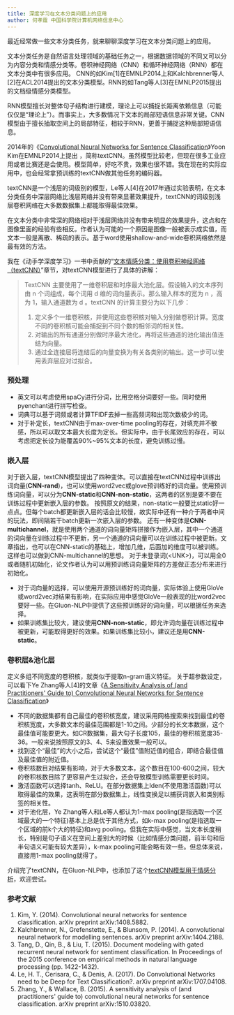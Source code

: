 ```yaml
---
title: 深度学习在文本分类问题上的应用
author: 何孝霆 中国科学院计算机网络信息中心
---
```



最近经常做一些文本分类任务，就来聊聊深度学习在文本分类问题上的应用。

文本分类任务是自然语言处理领域的基础任务之一，根据数据领域的不同又可以分为内容分类和情感分类等。卷积神经网络（CNN）和循环神经网络（RNN）都在文本分类中有很多应用。
CNN的如Kim[1]在EMNLP2014上和Kalchbrenner等人[2]在ACL2014提出的文本分类模型。RNN的如Tang等人[3]在EMNLP2015提出的文档级情感分类模型。

RNN模型擅长对整体句子结构进行建模，理论上可以捕捉长距离依赖信息（可能仅仅是“理论上”）。而事实上，大多数情况下文本的局部短语信息非常关键。CNN模型由于擅长抽取空间上的局部特征，相较于RNN，更善于捕捉这种局部短语信息。

2014年的《[Convolutional Neural Networks for Sentence Classification](https://arxiv.org/abs/1408.5882v2)》Yoon Kim在EMNLP2014上提出 ，简称textCNN。虽然模型比较老，但现在很多工业应用或者比赛还是会使用。模型简单，好吃不贵，效果也很不错。我在现在的实际应用中，也会经常拿预训练的textCNN做其他任务的编码器。

textCNN是一个浅层的词级别的模型，Le等人[4]在2017年通过实验表明，在文本分类任务中深层网络比浅层网络并没有带来显著效果提升，textCNN的词级别浅层卷积网络在大多数数据集上都能取得最佳效果。

在文本分类中非常深的网络相对于浅层网络并没有带来明显的效果提升，这点和在图像里面的经验有些相反。作者认为可能的一个原因是图像一般被表示成实值，而文本一般是离散、稀疏的表示。基于word使用shallow-and-wide卷积网络依然是最有效的方法。

我在《动手学深度学习》一书中贡献的“[文本情感分类：使用卷积神经网络（textCNN）](https://zh.diveintodeeplearning.org/chapter_natural-language-processing/sentiment-analysis-cnn.html)”章节，对textCNN模型进行了具体的讲解：
> TextCNN 主要使用了一维卷积层和时序最大池化层。假设输入的文本序列由  n  个词组成，每个词用  d  维的词向量表示。那么输入样本的宽为  n ，高为 1，输入通道数为  d 。textCNN 的计算主要分为以下几步：
> 1. 定义多个一维卷积核，并使用这些卷积核对输入分别做卷积计算。宽度不同的卷积核可能会捕捉到不同个数的相邻词的相关性。
> 2. 对输出的所有通道分别做时序最大池化，再将这些通道的池化输出值连结为向量。
> 3. 通过全连接层将连结后的向量变换为有关各类别的输出。这一步可以使用丢弃层应对过拟合。

### 预处理
* 英文可以考虑使用spaCy进行分词，比用空格分词要好一些。同时使用pyenchant进行拼写检查。
* 词典可以基于词频或者计算TFIDF去掉一些高频词和出现次数极少的词。
* 对于补定长，textCNN由于max-over-time pooling的存在，对填充并不敏感，所以可以取文本最大长度为定长。但实际中，由于长尾效应的存在，可以考虑把定长设为能覆盖90%~95%文本的长度，避免训练过慢。

### 嵌入层
对于嵌入层，textCNN模型提出了四种变体。可以直接在textCNN过程中训练出词向量(**CNN-rand**)，也可以使用word2vec或glove预训练好的词向量。使用预训练词向量，可以分为**CNN-static**和**CNN-non-static**，这两者的区别是要不要在训练过程中更新嵌入层的参数。
按照原文的结果，non-static一般要比static好一点点。但每个batch都更新嵌入层的话会比较慢，故实际中还有一种介于两者中间的玩法，即间隔若干batch更新一次嵌入层的参数。
还有一种变体是**CNN-multichannel**，就是使用两个通道的词向量矩阵拼接作为嵌入层，其中一个通道的词向量在训练过程中不更新，另一个通道的词向量可以在训练过程中被更新。文章指出，也可以在CNN-static的基础上，增加几维，后面加的维度可以被训练。这样也可以做到CNN-multichannel的思想。
对于未登录词(\<UNK>)，可以用全0或者随机初始化，论文作者认为可以用预训练词向量矩阵的方差做正态分布来进行初始化。

* 对于词向量的选择，可以使用开源预训练好的词向量，实际体验上使用GloVe或word2vec对结果有影响，在实际应用中感觉GloVe一般表现的比word2vec要好一些。在Gluon-NLP中提供了这些预训练好的词向量，可以根据任务来选择。
* 如果训练集比较大，建议使用**CNN-non-static**，即允许词向量在训练过程中被更新，可能取得更好的效果。如果训练集比较小，建议还是用**CNN-static**。

### 卷积层&池化层

定义多组不同宽度的卷积核，就类似于提取n-gram语义特征。
关于超参数设定，可以看下Ye Zhang等人[4]的文章《[A Sensitivity Analysis of (and Practitioners' Guide to) Convolutional Neural Networks for Sentence Classification](https://arxiv.org/abs/1510.03820v3)》
* 不同的数据集都有自己最佳的卷积核宽度，建议采用网格搜索来找到最佳的卷积核宽度，大多数文本的最佳范围都是1-10之间。少部分的长文本数据，这个最佳值可能要更大。如CR数据集，最大句子长度105，最佳的卷积核宽度35-36。一般来说按照原文的3、4、5来设置效果一般可以。
* 找到这个“最佳”的大小之后，尝试这个“最佳”值附近值的组合，即结合最佳值及最佳值的附近值。
* 卷积核数目对结果有影响，对于大多数文本，这个数目在100-600之间，较大的卷积核数目除了更容易产生过拟合，还会导致模型训练需要更长时间。
* 激活函数可以选择tanh、ReLU。在部分数据集上Iden(不使用激活函数)可以取得最佳的效果，这表明在部分数据集上，线性变换足以捕获词嵌入和类别标签的相关性。
* 对于池化层，Ye Zhang等人和Le等人都认为1-max pooling(是指选取一个区域最大的一个特征)基本上总是优于其他方式，如k-max pooling(是指选取一个区域的前k个大的特征)和avg pooling。但我在实际中感觉，当文本长度稍长，特别是句子语义在空间上差别大的时候（比如情感分类问题，前半句和后半句语义可能有较大差异），k-max pooling可能会略有效一些。但总体来说，直接用1-max pooling就得了。

介绍完了textCNN，在Gluon-NLP中，也添加了这个[textCNN模型用于情感分析](http://gluon-nlp.mxnet.io/model_zoo/sentiment_analysis/index.html)，欢迎尝试。

### 参考文献
1. Kim, Y. (2014). Convolutional neural networks for sentence classification. arXiv preprint arXiv:1408.5882.
2. Kalchbrenner, N., Grefenstette, E., & Blunsom, P. (2014). A convolutional neural network for modelling sentences. arXiv preprint arXiv:1404.2188.
3. Tang, D., Qin, B., & Liu, T. (2015). Document modeling with gated recurrent neural network for sentiment classification. In Proceedings of the 2015 conference on empirical methods in natural language processing (pp. 1422-1432).
4. Le, H. T., Cerisara, C., & Denis, A. (2017). Do Convolutional Networks need to be Deep for Text Classification?. arXiv preprint arXiv:1707.04108.
5. Zhang, Y., & Wallace, B. (2015). A sensitivity analysis of (and practitioners' guide to) convolutional neural networks for sentence classification. arXiv preprint arXiv:1510.03820.
